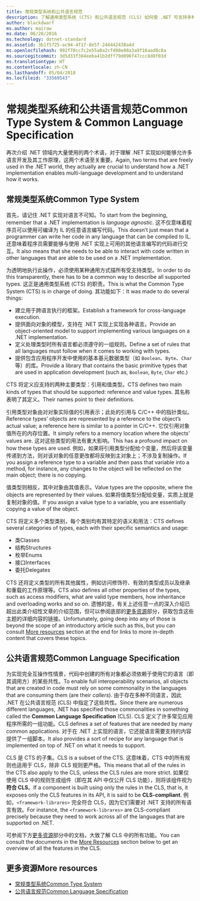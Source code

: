 ```yaml
---
title: 常规类型系统和公共语言规范
description: 了解通用类型系统 (CTS) 和公共语言规范 (CLS) 如何使 .NET 可支持多种语言。
author: blackdwarf
ms.author: mairaw
ms.date: 06/20/2016
ms.technology: dotnet-standard
ms.assetid: 3b1f5725-ac94-4f17-8e5f-244442438a4d
ms.openlocfilehash: 992f70cc7c2e55a0a2cfd08e08a3a9f16aad8c8a
ms.sourcegitcommit: 3d5d33f384eeba41b2dff79d096f47ccc8d8f03d
ms.translationtype: HT
ms.contentlocale: zh-CN
ms.lasthandoff: 05/04/2018
ms.locfileid: "33569543"
---
```

# <a name="common-type-system--common-language-specification"></a><span data-ttu-id="53324-103">常规类型系统和公共语言规范</span><span class="sxs-lookup"><span data-stu-id="53324-103">Common Type System & Common Language Specification</span></span>

<span data-ttu-id="53324-104">再次介绍 .NET 领域内大量使用的两个术语，对于理解 .NET 实现如何能够允许多语言开发及其工作原理，这两个术语至关重要。</span><span class="sxs-lookup"><span data-stu-id="53324-104">Again, two terms that are freely used in the .NET world, they actually are crucial to understand how a .NET implementation enables multi-language development and to understand how it works.</span></span>

## <a name="common-type-system"></a><span data-ttu-id="53324-105">常规类型系统</span><span class="sxs-lookup"><span data-stu-id="53324-105">Common Type System</span></span>

<span data-ttu-id="53324-106">首先，请记住 .NET 实现对语言不可知。</span><span class="sxs-lookup"><span data-stu-id="53324-106">To start from the beginning, remember that a .NET implementation is _language agnostic_.</span></span> <span data-ttu-id="53324-107">这不仅意味着程序员可以使用可编译为 IL 的任意语言编写代码。</span><span class="sxs-lookup"><span data-stu-id="53324-107">This doesn’t just mean that a programmer can write her code in any language that can be compiled to IL.</span></span> <span data-ttu-id="53324-108">还意味着程序员需要能够与使用 .NET 实现上可用的其他语言编写的代码进行交互。</span><span class="sxs-lookup"><span data-stu-id="53324-108">It also means that she needs to be able to interact with code written in other languages that are able to be used on a .NET implementation.</span></span>

<span data-ttu-id="53324-109">为透明地执行此操作，必须使用某种通用方式描所有受支持类型。</span><span class="sxs-lookup"><span data-stu-id="53324-109">In order to do this transparently, there has to be a common way to describe all supported types.</span></span> <span data-ttu-id="53324-110">这正是通用类型系统 (CTS) 的职责。</span><span class="sxs-lookup"><span data-stu-id="53324-110">This is what the Common Type System (CTS) is in charge of doing.</span></span> <span data-ttu-id="53324-111">其功能如下：</span><span class="sxs-lookup"><span data-stu-id="53324-111">It was made to do several things:</span></span>

*   <span data-ttu-id="53324-112">建立用于跨语言执行的框架。</span><span class="sxs-lookup"><span data-stu-id="53324-112">Establish a framework for cross-language execution.</span></span>
*   <span data-ttu-id="53324-113">提供面向对象的模型，支持在 .NET 实现上实现各种语言。</span><span class="sxs-lookup"><span data-stu-id="53324-113">Provide an object-oriented model to support implementing various languages on a .NET implementation.</span></span>
*   <span data-ttu-id="53324-114">定义处理类型时所有语言都必须遵守的一组规则。</span><span class="sxs-lookup"><span data-stu-id="53324-114">Define a set of rules that all languages must follow when it comes to working with types.</span></span>
*   <span data-ttu-id="53324-115">提供包含应用程序开发中使用的基本基元数据类型（如 `Boolean`、`Byte`、`Char` 等）的库。</span><span class="sxs-lookup"><span data-stu-id="53324-115">Provide a library that contains the basic primitive types that are used in application development (such as, `Boolean`, `Byte`, `Char` etc.)</span></span>

<span data-ttu-id="53324-116">CTS 将定义应支持的两种主要类型：引用和值类型。</span><span class="sxs-lookup"><span data-stu-id="53324-116">CTS defines two main kinds of types that should be supported: reference and value types.</span></span> <span data-ttu-id="53324-117">其名称表明了其定义。</span><span class="sxs-lookup"><span data-stu-id="53324-117">Their names point to their definitions.</span></span>

<span data-ttu-id="53324-118">引用类型对象由对对象实际值的引用表示；此处的引用与 C/C++ 中的指针类似。</span><span class="sxs-lookup"><span data-stu-id="53324-118">Reference types’ objects are represented by a reference to the object’s actual value; a reference here is similar to a pointer in C/C++.</span></span> <span data-ttu-id="53324-119">它仅引用对象值所在的内存位置。</span><span class="sxs-lookup"><span data-stu-id="53324-119">It simply refers to a memory location where the objects’ values are.</span></span> <span data-ttu-id="53324-120">这对这些类型的用法有重大影响。</span><span class="sxs-lookup"><span data-stu-id="53324-120">This has a profound impact on how these types are used.</span></span> <span data-ttu-id="53324-121">例如，如果将引用类型分配给个变量，然后将该变量传递到方法，则对该对象的任意更改都将反映到主对象上；不涉及复制操作。</span><span class="sxs-lookup"><span data-stu-id="53324-121">If you assign a reference type to a variable and then pass that variable into a method, for instance, any changes to the object will be reflected on the main object; there is no copying.</span></span>

<span data-ttu-id="53324-122">值类型则相反，其中对象由其值表示。</span><span class="sxs-lookup"><span data-stu-id="53324-122">Value types are the opposite, where the objects are represented by their values.</span></span> <span data-ttu-id="53324-123">如果将值类型分配给变量，实质上就是复制对象的值。</span><span class="sxs-lookup"><span data-stu-id="53324-123">If you assign a value type to a variable, you are essentially copying a value of the object.</span></span>

<span data-ttu-id="53324-124">CTS 将定义多个类型类别，每个类别均有其特定的语义和用法：</span><span class="sxs-lookup"><span data-stu-id="53324-124">CTS defines several categories of types, each with their specific semantics and usage:</span></span>

*   <span data-ttu-id="53324-125">类</span><span class="sxs-lookup"><span data-stu-id="53324-125">Classes</span></span>
*   <span data-ttu-id="53324-126">结构</span><span class="sxs-lookup"><span data-stu-id="53324-126">Structures</span></span>
*   <span data-ttu-id="53324-127">枚举</span><span class="sxs-lookup"><span data-stu-id="53324-127">Enums</span></span>
*   <span data-ttu-id="53324-128">接口</span><span class="sxs-lookup"><span data-stu-id="53324-128">Interfaces</span></span>
*   <span data-ttu-id="53324-129">委托</span><span class="sxs-lookup"><span data-stu-id="53324-129">Delegates</span></span>

<span data-ttu-id="53324-130">CTS 还将定义类型的所有其他属性，例如访问修饰符、有效的类型成员以及继承和重载的工作原理等。</span><span class="sxs-lookup"><span data-stu-id="53324-130">CTS also defines all other properties of the types, such as access modifiers, what are valid type members, how inheritance and overloading works and so on.</span></span> <span data-ttu-id="53324-131">遗憾的是，有关上述任意一点的深入介绍已超出此类介绍性文章的介绍范围，但可以参阅底部的[更多资源](#more-resources)部分，获取包含这些主题的详细内容的链接。</span><span class="sxs-lookup"><span data-stu-id="53324-131">Unfortunately, going deep into any of those is beyond the scope of an introductory article such as this, but you can consult [More resources](#more-resources) section at the end for links to more in-depth content that covers these topics.</span></span>

## <a name="common-language-specification"></a><span data-ttu-id="53324-132">公共语言规范</span><span class="sxs-lookup"><span data-stu-id="53324-132">Common Language Specification</span></span>

<span data-ttu-id="53324-133">为实现完全互操作性情景，代码中创建的所有对象都必须依赖于使用它的语言（即其调用方）的某些共性。</span><span class="sxs-lookup"><span data-stu-id="53324-133">To enable full interoperability scenarios, all objects that are created in code must rely on some commonality in the languages that are consuming them (are their _callers_).</span></span> <span data-ttu-id="53324-134">由于存在多种不同语言，因此 .NET 在公共语言规范 (CLS) 中指定了这些共性。</span><span class="sxs-lookup"><span data-stu-id="53324-134">Since there are numerous different languages, .NET has specified those commonalities in something called the **Common Language Specification** (CLS).</span></span> <span data-ttu-id="53324-135">CLS 定义了许多常见应用程序所需的一组功能。</span><span class="sxs-lookup"><span data-stu-id="53324-135">CLS defines a set of features that are needed by many common applications.</span></span> <span data-ttu-id="53324-136">对于在 .NET 上实现的语言，它还就语言需要支持的内容提供了一组脚本。</span><span class="sxs-lookup"><span data-stu-id="53324-136">It also provides a sort of recipe for any language that is implemented on top of .NET on what it needs to support.</span></span>

<span data-ttu-id="53324-137">CLS 是 CTS 的子集。</span><span class="sxs-lookup"><span data-stu-id="53324-137">CLS is a subset of the CTS.</span></span> <span data-ttu-id="53324-138">这意味着，CTS 中的所有规则也适用于 CLS，除非 CLS 规则更严格。</span><span class="sxs-lookup"><span data-stu-id="53324-138">This means that all of the rules in the CTS also apply to the CLS, unless the CLS rules are more strict.</span></span> <span data-ttu-id="53324-139">如果仅使用 CLS 中的规则生成组件（即在其 API 中仅公开 CLS 功能），则将该组件视为**符合 CLS**。</span><span class="sxs-lookup"><span data-stu-id="53324-139">If a component is built using only the rules in the CLS, that is, it exposes only the CLS features in its API, it is said to be **CLS-compliant**.</span></span> <span data-ttu-id="53324-140">例如，`<framework-librares>` 完全符合 CLS，因为它们需要对 .NET 支持的所有语言有效。</span><span class="sxs-lookup"><span data-stu-id="53324-140">For instance, the `<framework-librares>` are CLS-compliant precisely because they need to work across all of the languages that are supported on .NET.</span></span>

<span data-ttu-id="53324-141">可参阅下方[更多资源](#more-resources)部分中的文档，大致了解 CLS 中的所有功能。</span><span class="sxs-lookup"><span data-stu-id="53324-141">You can consult the documents in the [More Resources](#more-resources) section below to get an overview of all the features in the CLS.</span></span>

## <a name="more-resources"></a><span data-ttu-id="53324-142">更多资源</span><span class="sxs-lookup"><span data-stu-id="53324-142">More resources</span></span>

*   [<span data-ttu-id="53324-143">常规类型系统</span><span class="sxs-lookup"><span data-stu-id="53324-143">Common Type System</span></span>](./base-types/common-type-system.md)
*   [<span data-ttu-id="53324-144">公共语言规范</span><span class="sxs-lookup"><span data-stu-id="53324-144">Common Language Specification</span></span>](language-independence-and-language-independent-components.md)
